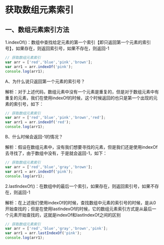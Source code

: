 # 获取数组元素索引

## 一、数组元素索引方法

1.indexOf()：数组中查找给定元素的第一个索引【即只返回第一个元素的索引号】，如果存在，则返回索引号，如果不存在，则返回-1

```javaScript
// 获取数组元素索引
var arr = ['red','blue','pink','brown'];
var arr1 = arr.indexOf('pink');
console.log(arr1);
```

A、为什么说只返回第一个元素的索引号？

解析：对于上述代码，数组元素中没有一个元素是重复的，但是对于数组元素中有重复的元素，我们在使用indexOf的时候，这个时候返回的也只是第一个出现的元素的索引号，如下：

```javaScript
// 获取数组元素索引
var arr = ['red','blue','pink','brown','red'];
var arr1 = arr.indexOf('red');
console.log(arr1);
```

B、什么时候会返回-1的情况？

解析：假设在数组元素中，没有我们想要寻找的元素，但是我们还是使用indexOf去寻找了，由于数组中没有，于是就会返回-1，如下：

```javaScript
// 获取数组元素索引
var arr = ['red','blue','gray','brown'];
var arr1 = arr.indexOf('pink');
console.log(arr1);
```

2.lastIndexOf()：在数组中的最后一个索引，如果存在，则返回索引号，如果不存在，则返回-1

解析：在上述我们使用indexOf的时候，查找数组中元素的索引号的时候，是从0开始查找的；但是在使用lastIndexOf的时候，它的数组元素索引方式是从最后一个元素开始查找的，这就是indexOf和lastIndexOf之间的区别

```javaScript
// 获取数组元素索引
var arr = ['red','blue','gray','brown','pink'];
var arr1 = arr.lastIndexOf('pink');
console.log(arr1);
```

